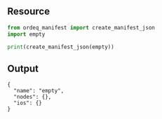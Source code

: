 ## Resource

```python
from ordeq_manifest import create_manifest_json
import empty

print(create_manifest_json(empty))

```

## Output

```text
{
  "name": "empty",
  "nodes": {},
  "ios": {}
}

```